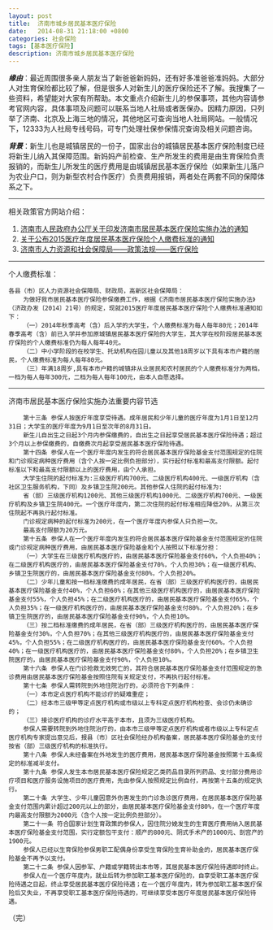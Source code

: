 ```yaml
---
layout: post
title:  济南市城乡居民基本医疗保险
date:   2014-08-31 21:18:00 +0800
categories: 社会保险
tags: [基本医疗保险]
description: 济南市城乡居民基本医疗保险
---
```


***缘由***：最近周围很多亲人朋友当了新爸爸新妈妈，还有好多准爸爸准妈妈。大部分人对生育保险都比较了解，但是很多人对新生儿的医疗保险还不了解。我搜集了一些资料，希望能对大家有所帮助。本文重点介绍新生儿的参保事项，其他内容请参考官网内容，具体事项及问题可以联系当地人社局或者医保办。因精力原因，只列举了济南、北京及上海三地的情况，其他地区可查询当地人社局网站。一般情况下，12333为人社局专线号码，可专门处理社保参保情况查询及相关问题咨询。

***背景***：新生儿也是城镇居民的一份子，国家出台的城镇居民基本医疗保险制度已经将新生儿纳入其保障范围。新妈妈产前检查、生产所发生的费用是由生育保险负责报销的，而新生儿所发生的医疗费用是由城镇居民基本医疗保险（如果新生儿落户为农业户口，则为新型农村合作医疗）负责费用报销，两者处在两套不同的保障体系之下。
<!-- more -->

---
相关政策官方网站介绍：

 1. [济南市人民政府办公厅关于印发济南市居民基本医疗保险实施办法的通知][1]
 2. [关于公布2015医疗年度居民基本医疗保险个人缴费标准的通知][2]
 3. [济南市人力资源和社会保障局——政策法规——医疗保险][3]

---
个人缴费标准：

    各县（市）区人力资源社会保障局、财政局，高新区社会保障局：
        为做好我市居民基本医疗保险参保缴费工作，根据《济南市居民基本医疗保险实施办法》（济政办发〔2014〕21号）的规定，现就2015医疗年度居民基本医疗保险个人缴费标准通知如下：
        （一）2014年秋季高考（含）后入学的大学生，个人缴费标准为每人每年80元；2014年春季高考（含）前已入学并参加原城镇居民基本医疗保险的大学生，其大学在校阶段居民基本医疗保险的个人缴费标准仍为每人每年40元。
        （二）中小学阶段的在校学生、托幼机构在园儿童以及其他18周岁以下具有本市户籍的居民，个人缴费标准为每人每年80元。
        （三）年满18周岁,具有本市户籍的城镇非从业居民和农村居民的个人缴费标准分为两档，一档为每人每年300元，二档为每人每年100元，由本人自愿选择。

---
济南市居民基本医疗保险实施办法重要内容节选

        第十三条 参保人按医疗年度享受待遇。成年居民和少年儿童的医疗年度为1月1日至12月31日；大学生的医疗年度为9月1日至次年的8月31日。
        新生儿自出生之日起3个月内参保缴费的，自出生之日起享受居民基本医疗保险待遇；超过3个月以上参保缴费的，自缴费次月起享受居民基本医疗保险待遇。
        第十四条 参保人在一个医疗年度内发生的符合居民基本医疗保险基金支付范围规定的住院和门诊规定病种医疗费用（含个人按一定比例负担部分），实行起付标准和最高支付限额。起付标准以下和最高支付限额以上的医疗费用，由个人承担。
        大学生住院的起付标准为:三级医疗机构700元、二级医疗机构400元、一级医疗机构（含社区卫生服务机构，下同）及乡镇卫生院200元。其他参保人住院的起付标准为:
        省（部）三级医疗机构1200元、其他三级医疗机构1000元、二级医疗机构700元、一级医疗机构及乡镇卫生院400元。一个医疗年度内，第二次住院的起付标准相应降低20%，从第三次住院起不再执行起付标准。
        门诊规定病种的起付标准为200元，在一个医疗年度内参保人只负担一次。
        最高支付限额为20万元。
        第十五条 参保人在一个医疗年度内发生的符合居民基本医疗保险基金支付范围规定的住院或门诊规定病种医疗费用，由居民基本医疗保险基金和个人按照以下标准分担：
        （一）大学生在三级医疗机构医疗的，由居民基本医疗保险基金支付60%，个人负担40%；在二级医疗机构医疗的，由居民基本医疗保险基金支付70%，个人负担30%；在一级医疗机构、乡镇卫生院医疗的，由居民基本医疗保险基金支付80%，个人负担20%。
        （二）少年儿童和按一档标准缴费的成年居民，在省（部）三级医疗机构医疗的，由居民基本医疗保险基金支付40%，个人负担60%；在其他三级医疗机构医疗的，由居民基本医疗保险基金支付55%，个人负担45%；在二级医疗机构医疗的，由居民基本医疗保险基金支付65%，个人负担35%；在一级医疗机构医疗的，由居民基本医疗保险基金支付80%，个人负担20%；在乡镇卫生院医疗的，由居民基本医疗保险基金支付90%，个人负担10%。
        （三）按二档标准缴费的成年居民，在省（部）三级医疗机构医疗的，由居民基本医疗保险基金支付30%，个人负担70%；在其他三级医疗机构医疗的，由居民基本医疗保险基金支付45%，个人负担55%；在二级医疗机构医疗的，由居民基本医疗保险基金支付60%，个人负担40%；在一级医疗机构医疗的，由居民基本医疗保险基金支付80%，个人负担20%；在乡镇卫生院医疗的，由居民基本医疗保险基金支付90%，个人负担10%。
        第十六条 参保人在门诊抢救无效死亡的，其符合居民基本医疗保险基金支付范围规定的急诊费用由居民基本医疗保险基金按照住院有关规定支付，不再执行起付标准。
        第十七条 参保人需转院到外地住院治疗的，必须符合下列条件：
        （一）本市定点医疗机构不能诊疗的疑难重症；
        （二）经本市三级甲等定点医疗机构或市级以上专科定点医疗机构检查、会诊仍未确诊的；
        （三）接诊医疗机构的诊疗水平高于本市，且须为三级医疗机构。
        参保人需要转院到外地住院治疗的，由本市三级甲等定点医疗机构或者市级以上专科定点医疗机构专家提出意见后，报县（市）区社会保险经办机构备案，居民基本医疗保险基金的支付按省（部）三级医疗机构的标准执行。
        第十八条 参保人未经备案在外地发生的医疗费用，居民基本医疗保险基金按照第十五条规定的标准减半支付。
        第十九条 参保人发生本市居民基本医疗保险规定乙类药品目录所列药品、支付部分费用诊疗项目和医疗服务设施项目的医疗费用，先由参保人按照规定比例自付，再按第十五条的规定执行。
        第二十条 大学生、少年儿童因意外伤害发生的门诊急诊医疗费用，在居民基本医疗保险基金支付范围内累计超过200元以上的部分，由居民基本医疗保险基金支付80%，在一个医疗年度内最高支付限额为2000元（含个人按一定比例负担部分）。
        第二十一条 符合国家计划生育政策的参保人，因住院分娩发生的生育医疗费用纳入居民基本医疗保险基金支付范围，实行定额包干支付：顺产的800元、阴式手术产的1000元、剖宫产的1900元。
        参保人已经以生育保险参保男职工配偶身份享受生育保险生育补助金的，居民基本医疗保险基金不再予以支付。
        第二十二条 参保人因参军、户籍或学籍转出本市等，其居民基本医疗保险待遇即时终止。
        参保人在一个医疗年度内，就业后转为参加职工基本医疗保险的，自享受职工基本医疗保险待遇之日起，终止享受居民基本医疗保险待遇；在一个医疗年度内，转为参加职工基本医疗保险后又失业，不再享受职工基本医疗保险待遇的，可继续享受本医疗年度居民基本医疗保险待遇。

  [1]: http://www.jnhrss.gov.cn/Contents/ArticleShow.asp?ArticleID=16137
  [2]: http://www.jnhrss.gov.cn/Contents/ArticleShow.asp?ArticleID=16138
  [3]: http://www.jnhrss.gov.cn/Contents/ShowClass.asp?ClassID=159

（完）
